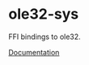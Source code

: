 # ole32-sys #
FFI bindings to ole32.

[Documentation](https://retep998.github.io/ole32-sys/ole32-sys/)
